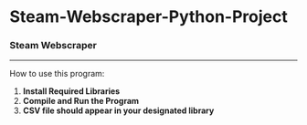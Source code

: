 # Steam-Webscraper-Python-Project

### Steam Webscraper

---

How to use this program:

1. **Install Required Libraries**
2. **Compile and Run the Program**
3. **CSV file should appear in your designated library**


